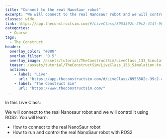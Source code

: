 ```yaml
---
title: "Connect to the real NanoSaur robot"
excerpt: "We will connect to the real Nanosaur robot and we will control it using ROS2."
classes: wide
link: https://app.theconstructsim.com/#/LiveClass/8953502c-39c2-414f-9685-db54cac211bb
categories:
  - Course
tags:
  - The Construct
header:
  overlay_color: "#000"
  overlay_filter: "0.5"
  overlay_image: /assets/tutorial/TheConstructSim/LiveClass_133_Simulation-to-real.jpg
  teaser: /assets/tutorial/TheConstructSim/LiveClass_133_Simulation-to-real.jpg
  actions:
    - label: "Live"
      url: "https://app.theconstructsim.com/#/LiveClass/8953502c-39c2-414f-9685-db54cac211bb"
    - label: "The Construct Sim"
      url: "https://www.theconstructsim.com/"
---
```


In this Live Class:

We will connect to the real Nanosaur robot and we will control it using ROS2. You will learn:

* How to connect to the real NanoSaur robot
* How to run and control the real NanoSaur robot with ROS2